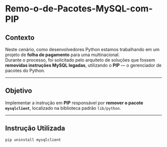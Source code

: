 # Remo-o-de-Pacotes-MySQL-com-PIP

## Contexto
Neste cenário, como desenvolvedores Python estamos trabalhando em um projeto de **folha de pagamento** para uma multinacional.  
Durante o processo, foi solicitado pelo arquiteto de soluções que fossem **removidas instruções MySQL legadas**, utilizando o **PIP** — o gerenciador de pacotes do Python.

---

## Objetivo
Implementar a instrução em **PIP** responsável por **remover o pacote `mysqlclient`**, localizado na biblioteca padrão `lib/python`.

---

## Instrução Utilizada

```bash
pip uninstall mysqlclient
